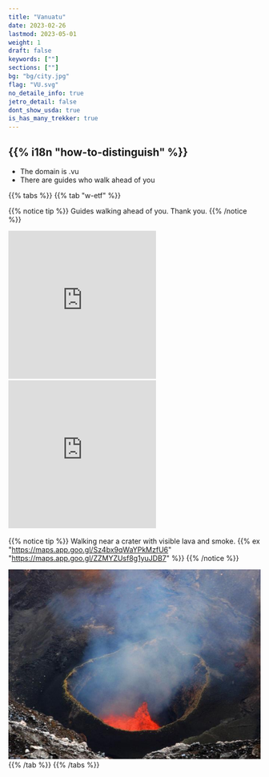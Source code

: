 ```yaml
---
title: "Vanuatu"
date: 2023-02-26
lastmod: 2023-05-01
weight: 1
draft: false
keywords: [""]
sections: [""]
bg: "bg/city.jpg"
flag: "VU.svg"
no_detaile_info: true
jetro_detail: false
dont_show_usda: true
is_has_many_trekker: true
---
```


<div class="main-desciption country-description">
    <h2 class="section-title">{{% i18n "how-to-distinguish" %}}</h2>
    <ul class="rule-list">
        <li>The domain is .vu</li>
        <li>There are guides who walk ahead of you</li>
    </ul>
</div>

{{% tabs %}}
{{% tab "w-etf" %}}

{{% notice tip %}}
Guides walking ahead of you. Thank you.
{{% /notice %}}
<div class="googlemap-if">
<iframe src="https://www.google.com/maps/embed?pb=!4v1685047835470!6m8!1m7!1sCF3_VNzlSKEYZUF37FzpLw!2m2!1d-16.26153953219388!2d168.1865441090426!3f9.824664345565452!4f-16.996343372250365!5f0.7237900267763412" width="295" height="295" style="border:0;" allowfullscreen="" loading="lazy" referrerpolicy="no-referrer-when-downgrade"></iframe>
<iframe src="https://www.google.com/maps/embed?pb=!4v1685047885476!6m8!1m7!1s_B5L1fP-zRlHL62OM1jNMA!2m2!1d-16.25896235374018!2d168.2545363115354!3f112.1140436902644!4f-4.6456743893584616!5f1.6647983662564774" width="295" height="295" style="border:0;" allowfullscreen="" loading="lazy" referrerpolicy="no-referrer-when-downgrade"></iframe>
</div>

{{% notice tip %}}
Walking near a crater with visible lava and smoke. {{% ex "https://maps.app.goo.gl/Sz4bx9qWaYPkMzfU6" "https://maps.app.goo.gl/ZZMYZUsf8g1yuJDB7" %}}
{{% /notice %}}
<div class="googlemap-if">
<img src="marum_sept_2009.jpg">
</div>
{{% /tab %}}
{{% /tabs %}}
